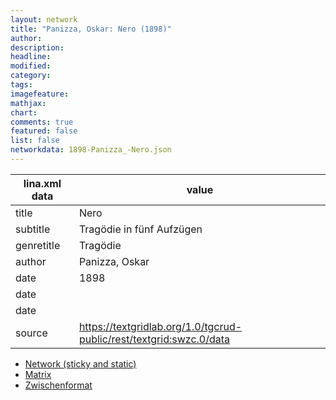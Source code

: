 ```yaml
---
layout: network
title: "Panizza, Oskar: Nero (1898)"
author:
description:
headline:
modified:
category:
tags:
imagefeature: 
mathjax: 
chart: 
comments: true
featured: false
list: false
networkdata: 1898-Panizza_-Nero.json
---
```

lina.xml data  | value
------------- | -------------
title|Nero
subtitle|Tragödie in fünf Aufzügen
genretitle|Tragödie
author|Panizza, Oskar
date|1898
date|
date|
source|https://textgridlab.org/1.0/tgcrud-public/rest/textgrid:swzc.0/data


* [Network (sticky and static)](/network368)
* [Matrix](/matrix368)
* [Zwischenformat](/lina368 )
